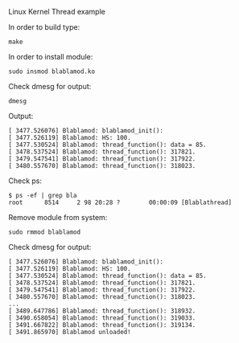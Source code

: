 Linux Kernel Thread example

In order to build type:

	make

In order to install module:

	sudo insmod blablamod.ko
	
Check dmesg for output:

	dmesg
	
Output:

    [ 3477.526076] Blablamod: blablamod_init():
    [ 3477.526119] Blablamod: HS: 100.
    [ 3477.530524] Blablamod: thread_function(): data = 85.
    [ 3478.537524] Blablamod: thread_function(): 317821.
    [ 3479.547541] Blablamod: thread_function(): 317922.
    [ 3480.557670] Blablamod: thread_function(): 318023.

Check ps:
    
    $ ps -ef | grep bla
    root      8514     2 98 20:28 ?        00:00:09 [Blablathread]

Remove module from system:

	sudo rmmod blablamod
	
Check dmesg for output:

	[ 3477.526076] Blablamod: blablamod_init():
    [ 3477.526119] Blablamod: HS: 100.
    [ 3477.530524] Blablamod: thread_function(): data = 85.
    [ 3478.537524] Blablamod: thread_function(): 317821.
    [ 3479.547541] Blablamod: thread_function(): 317922.
    [ 3480.557670] Blablamod: thread_function(): 318023.
    ...
    [ 3489.647786] Blablamod: thread_function(): 318932.
    [ 3490.658054] Blablamod: thread_function(): 319033.
    [ 3491.667822] Blablamod: thread_function(): 319134.
    [ 3491.865970] Blablamod unloaded!




